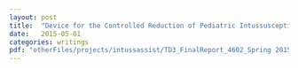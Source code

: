 ```yaml
---
layout: post
title:  "Device for the Controlled Reduction of Pediatric Intussusception"
date:   2015-05-01
categories: writings
pdf: "otherFiles/projects/intussassist/TD3_FinalReport_4602_Spring 2015.pdf"
---
```

